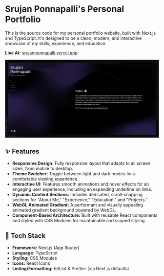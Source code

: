# Srujan Ponnapalli's Personal Portfolio

This is the source code for my personal portfolio website, built with Next.js and TypeScript. It's designed to be a clean, modern, and interactive showcase of my skills, experience, and education.

**Live At:** [srujanponnapalli.vercel.app](https://srujanponnapalli.vercel.app/)

![Portfolio Screenshot](public/site_screenshot.png)

## ✨ Features

- **Responsive Design:** Fully responsive layout that adapts to all screen sizes, from mobile to desktop.
- **Theme Switcher:** Toggle between light and dark modes for a comfortable viewing experience.
- **Interactive UI:** Features smooth animations and hover effects for an engaging user experience, including an expanding underline on links.
- **Dynamic Content Sections:** Includes dedicated, scroll-snapping sections for "About Me," "Experience," "Education," and "Projects."
- **WebGL Animated Gradient:** A performant and visually appealing animated gradient background powered by WebGL.
- **Component-Based Architecture:** Built with reusable React components and styled with CSS Modules for maintainable and scoped styling.

## 🚀 Tech Stack

- **Framework:** Next.js (App Router)
- **Language:** TypeScript
- **Styling:** CSS Modules
- **Icons:** React Icons
- **Linting/Formatting:** ESLint & Prettier (via Next.js defaults)